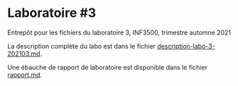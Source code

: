 # Laboratoire #3

Entrepôt pour les fichiers du laboratoire 3, INF3500, trimestre automne 2021

La description complète du labo est dans le fichier [description-labo-3-202103.md](description-labo-3-202103.md).

Une ébauche de rapport de laboratoire est disponible dans le fichier [rapport.md](rapport.md).
